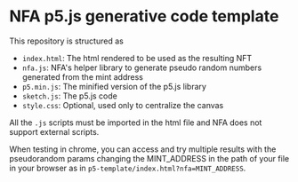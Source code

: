 # NFA p5.js generative code template

This repository is structured as

- `index.html`: The html rendered to be used as the resulting NFT
- `nfa.js`: NFA's helper library to generate pseudo random numbers generated from the mint address
- `p5.min.js`: The minified version of the p5.js library
- `sketch.js`: The p5.js code
- `style.css`: Optional, used only to centralize the canvas

All the `.js` scripts must be imported in the html file and NFA does not support external scripts.

When testing in chrome, you can access and try multiple results with the pseudorandom params changing the MINT_ADDRESS in the path of your file in your browser as in `p5-template/index.html?nfa=MINT_ADDRESS`.
